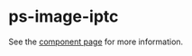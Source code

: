 ps-image-iptc
================

See the [component page](http://westbrook.github.io/ps-polymer/ps-image-iptc/) for more information.
